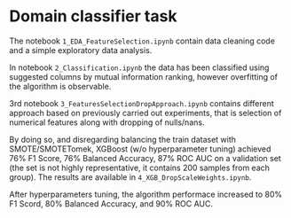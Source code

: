# Domain classifier task

The notebook `1_EDA_FeatureSelection.ipynb` contain data cleaning code and a simple exploratory data analysis.

In notebook `2_Classification.ipynb` the data has been classified using suggested columns by mutual information ranking, however overfitting of the algorithm is observable.

3rd notebook `3_FeaturesSelectionDropApproach.ipynb` contains different approach based on previously carried out experiments, that is selection of numerical features along with dropping of nulls/nans.

By doing so, and disregarding balancing the train dataset with SMOTE/SMOTETomek, XGBoost (w/o hyperparameter tuning) achieved 76% F1 Score, 76% Balanced Accuracy, 87% ROC AUC on a validation set (the set is not highly representative, it contains 200 samples from each group). The results are available in `4_XGB_DropScaleWeights.ipynb`.

After hyperparameters tuning, the algorithm performace increased to 80% F1 Scord, 80% Balanced Accuracy, and 90% ROC AUC.